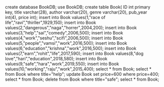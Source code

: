 create database BookDB;
use BookDB;
create table Book(
ID int primary key,
title varchar(28),
author varchar(20),
genre varchar(20),
pub_year int(4),
price int);
insert into Book values(1,"race of life","ravi","thirller",1929,150);
insert into Book values(2,"dangerous","naga","horrer",2004,200);
insert into Book values(3,"help","sai","comedy",2006,500);
insert into Book values(4,"work","seshu","scifi",2006,500);
insert into Book values(5,"people","vamsi","work",2016,500);
insert into Book values(6,"education","krishna","work",2016,500);
insert into Book values(7,"earn","rohit","life",2017,590);
insert into Book values(8,"dog love","hari","education",2018,580);
insert into Book values(9,"safe","hara","work",2019,550);
insert into Book values(10,"working","raju","work",2015,400);
select * from Book;
select * from Book where title="help";
update Book set price=600 where price=400;
select * from Book;
delete from Book where title="safe";
select * from Book;
